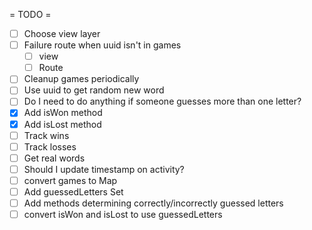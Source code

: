  = TODO =
* [ ] Choose view layer
* [ ] Failure route when uuid isn't in games
  * [ ] view
  * [ ] Route
* [ ] Cleanup games periodically
* [ ] Use uuid to get random new word
* [ ] Do I need to do anything if someone guesses more than one letter?
* [X] Add isWon method
* [X] Add isLost method
* [ ] Track wins
* [ ] Track losses
* [ ] Get real words
* [ ] Should I update timestamp on activity?
* [ ] convert games to Map
* [ ] Add guessedLetters Set
* [ ] Add methods determining correctly/incorrectly guessed letters
* [ ] convert isWon and isLost to use guessedLetters
